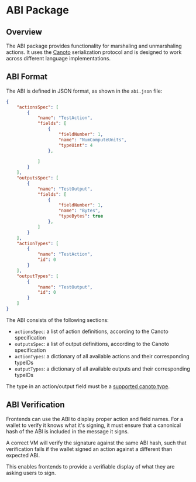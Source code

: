 # ABI Package

## Overview
The ABI package provides functionality for marshaling and unmarshaling actions.
It uses the [Canoto](https://github.com/StephenButtolph/canoto) serialization
protocol and is designed to work across different language implementations.

## ABI Format
The ABI is defined in JSON format, as shown in the `abi.json` file:
```json
{
    "actionsSpec": [
        {
            "name": "TestAction",
            "fields": [
                {
                    "fieldNumber": 1,
                    "name": "NumComputeUnits",
                    "typeUint": 4
                },
                
            ]
        }
    ],
    "outputsSpec": [
        {
            "name": "TestOutput",
            "fields": [
                {
                    "fieldNumber": 1,
                    "name": "Bytes",
                    "typeBytes": true
                },
            ]
        }
    ],
    "actionTypes": [
        {
            "name": "TestAction",
            "id": 0
        }
    ],
    "outputTypes": [
        {
            "name": "TestOutput",
            "id": 0
        }
    ]
}

```

The ABI consists of the following sections:
- `actionsSpec`: a list of action definitions, according to the Canoto specification 
- `outputsSpec`: a list of output definitions, according to the Canoto specification
- `actionTypes`: a dictionary of all available actions and their corresponding typeIDs
- `outputTypes`: a dictionary of all available outputs and their corresponding typeIDs

The type in an action/output field must be a [supported canoto type](https://github.com/StephenButtolph/canoto?tab=readme-ov-file#supported-types).

## ABI Verification
Frontends can use the ABI to display proper action and field names. For a wallet to verify it knows what it's signing, it must ensure that a canonical hash of the ABI is included in the message it signs.

A correct VM will verify the signature against the same ABI hash, such that verification fails if the wallet signed an action against a different than expected ABI.

This enables frontends to provide a verifiable display of what they are asking users to sign.

